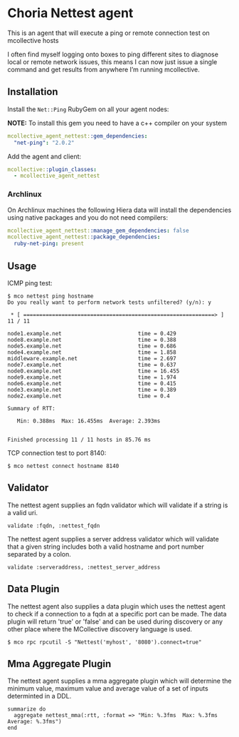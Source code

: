 # Choria Nettest agent

This is an agent that will execute a ping or remote connection test on mcollective hosts

I often find myself logging onto boxes to ping different sites to diagnose local or remote network issues, this means I can now just issue a single command and get results from anywhere I’m running mcollective.

## Installation

Install the `Net::Ping` RubyGem on all your agent nodes:

**NOTE:** To install this gem you need to have a c++ compiler on your system

```yaml
mcollective_agent_nettest::gem_dependencies:
  "net-ping": "2.0.2"
```

Add the agent and client:

```yaml
mcollective::plugin_classes:
  - mcollective_agent_nettest
```

### Archlinux

On Archlinux machines the following Hiera data will install the dependencies using native packages and you do not need compilers:

```yaml
mcollective_agent_nettest::manage_gem_dependencies: false
mcollective_agent_nettest::package_dependencies:
  ruby-net-ping: present
```

## Usage

ICMP ping test:

    $ mco nettest ping hostname
    Do you really want to perform network tests unfiltered? (y/n): y

     * [ ============================================================> ] 11 / 11

    node1.example.net                        time = 0.429
    node8.example.net                        time = 0.388
    node5.example.net                        time = 0.686
    node4.example.net                        time = 1.858
    middleware.example.net                   time = 2.697
    node7.example.net                        time = 0.637
    node0.example.net                        time = 16.455
    node9.example.net                        time = 1.974
    node6.example.net                        time = 0.415
    node3.example.net                        time = 0.389
    node2.example.net                        time = 0.4

    Summary of RTT:

       Min: 0.388ms  Max: 16.455ms  Average: 2.393ms


    Finished processing 11 / 11 hosts in 85.76 ms

TCP connection test to port 8140:

    $ mco nettest connect hostname 8140

## Validator

The nettest agent supplies an fqdn validator which will validate if a string is a valid uri.

    validate :fqdn, :nettest_fqdn

The nettest agent supplies a server address validator which will validate that a given string includes both a valid hostname and port number separated by a colon.

    validate :serveraddress, :nettest_server_address

## Data Plugin

The nettest agent also supplies a data plugin which uses the nettest agent to check if a connection to a fqdn at a specific port can be made. The data plugin will return 'true' or 'false' and can be used during discovery or any other place where the MCollective discovery language is used.

    $ mco rpc rpcutil -S "Nettest('myhost', '8080').connect=true"

## Mma Aggregate Plugin

The nettest agent supplies a mma aggregate plugin which will determine the minimum value, maximum value and average value of a set of inputs determinted in a DDL.

    summarize do
      aggregate nettest_mma(:rtt, :format => "Min: %.3fms  Max: %.3fms  Average: %.3fms")
    end
